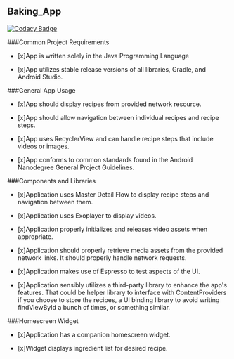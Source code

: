 ## Baking_App

[![Codacy Badge](https://api.codacy.com/project/badge/Grade/f2a095c0df3b4ef2a7a9a58667cc94ea)](https://www.codacy.com/app/jimfo/Baking_App?utm_source=github.com&amp;utm_medium=referral&amp;utm_content=jimfo/Baking_App&amp;utm_campaign=Badge_Grade)

###Common Project Requirements
- [x]App is written solely in the Java Programming Language

- [x]App utilizes stable release versions of all libraries, Gradle, and Android Studio.

###General App Usage
- [x]App should display recipes from provided network resource.

- [x]App should allow navigation between individual recipes and recipe steps.

- [x]App uses RecyclerView and can handle recipe steps that include videos or images.

- [x]App conforms to common standards found in the Android Nanodegree General Project Guidelines.

###Components and Libraries
- [x]Application uses Master Detail Flow to display recipe steps and navigation between them.

- [x]Application uses Exoplayer to display videos.

- [x]Application properly initializes and releases video assets when appropriate.

- [x]Application should properly retrieve media assets from the provided network links. It should properly handle network requests.

- [x]Application makes use of Espresso to test aspects of the UI.

- [x]Application sensibly utilizes a third-party library to enhance the app's features. That could be helper library to interface with ContentProviders if you choose to store the recipes, a UI binding library to avoid writing findViewById a bunch of times, or something similar.

###Homescreen Widget
- [x]Application has a companion homescreen widget.

- [x]Widget displays ingredient list for desired recipe.
